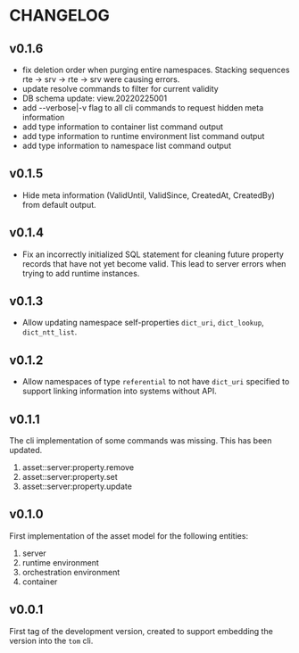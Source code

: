# CHANGELOG

## v0.1.6

- fix deletion order when purging entire namespaces. Stacking sequences
  rte -> srv -> rte -> srv were causing errors.
- update resolve commands to filter for current validity
- DB schema update: view.20220225001
- add --verbose|-v flag to all cli commands to request hidden meta
  information
- add type information to container list command output
- add type information to runtime environment list command output
- add type information to namespace list command output

## v0.1.5

- Hide meta information (ValidUntil, ValidSince, CreatedAt, CreatedBy) from
  default output.

## v0.1.4

- Fix an incorrectly initialized SQL statement for cleaning future property
  records that have not yet become valid. This lead to server errors when
  trying to add runtime instances.

## v0.1.3

- Allow updating namespace self-properties `dict_uri`, `dict_lookup`, `dict_ntt_list`.

## v0.1.2

- Allow namespaces of type `referential` to not have `dict_uri` specified to
  support linking information into systems without API.

## v0.1.1

The cli implementation of some commands was missing. This has been updated.

1. asset::server:property.remove
2. asset::server:property.set
3. asset::server:property.update

## v0.1.0

First implementation of the asset model for the following entities:

1. server
2. runtime environment
3. orchestration environment
4. container

## v0.0.1

First tag of the development version, created to support embedding the
version into the `tom` cli.
